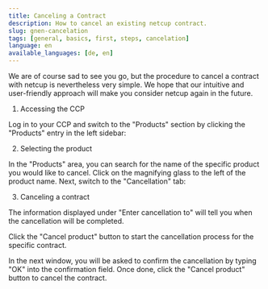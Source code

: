 ```yaml
---
title: Canceling a Contract
description: How to cancel an existing netcup contract.
slug: gnen-cancelation
tags: [general, basics, first, steps, cancelation] 
language: en
available_languages: [de, en]
---
```


We are of course sad to see you go, but the procedure to cancel a contract with netcup is nevertheless very simple. We hope that our intuitive and user-friendly approach will make you consider netcup again in the future.

1. Accessing the CCP

Log in to your CCP and switch to the "Products" section by clicking the "Products" entry in the left sidebar:

2. Selecting the product

In the "Products" area, you can search for the name of the specific product you would like to cancel. Click on the magnifying glass to the left of the product name. Next, switch to the "Cancellation" tab:
 
3. Canceling a contract

The information displayed under "Enter cancellation to" will tell you when the cancellation will be completed.

Click the "Cancel product" button to start the cancellation process for the specific contract.

In the next window, you will be asked to confirm the cancellation by typing "OK" into the confirmation field. Once done, click the "Cancel product" button to cancel the contract.
